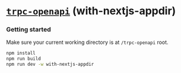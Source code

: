 # [**`trpc-openapi`**](../../README.md) (with-nextjs-appdir)

### Getting started

Make sure your current working directory is at `/trpc-openapi` root.

```bash
npm install
npm run build
npm run dev -w with-nextjs-appdir
```
